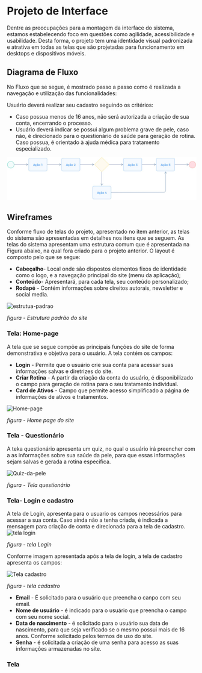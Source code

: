 
# Projeto de Interface

Dentre as preocupações para a montagem da interface do sistema, estamos estabelecendo foco em questões como agilidade, acessibilidade e usabilidade. Desta forma, o projeto tem uma identidade visual padronizada e atrativa em todas as telas que são projetadas para funcionamento em desktops e dispositivos móveis.

## Diagrama de Fluxo

No Fluxo que se segue, é mostrado passo a passo como é realizada a navegação e utilização das funcionalidades:

 Usuário deverá realizar seu cadastro seguindo os critérios: 
  
* Caso possua menos de 16 anos, não será autorizada a criação de sua conta, encerrando o processo.
* Usuário deverá indicar se possui algum problema grave de pele, caso não, é direcionado para o questionário de saúde para geração de rotina. Caso possua, é orientado à ajuda médica para tratamento especializado. 

![Exemplo de Diagrama de Fluxo](img/diagramafluxo2.jpg)



## Wireframes

Conforme fluxo de telas do projeto, apresentado no item anterior, as telas do sistema são apresentadas em detalhes nos itens que se seguem. 
As telas do sistema apresentam uma estrutura comum que é apresentada na Figura abaixo, na qual fora criado para o projeto anterior. O layout é composto pelo que se segue:

- **Cabeçalho**- Local onde são dispostos elementos fixos de identidade como o logo, e a navegação principal do site (menu da aplicação); 
- **Conteúdo**-  Apresentará, para cada tela, seu conteúdo personalizado;
- **Rodapé** -  Contém informações sobre direitos autorais, newsletter e social media.

![estrutua-padrao](https://user-images.githubusercontent.com/93337008/232315869-01305876-2750-4d61-9b16-63a0b154256b.PNG)

*figura - Estrutura padrão do site*


### Tela: Home-page 

A tela que se segue compõe as principais funções do site de forma demonstrativa e objetiva para o usuário. 
A tela contém os campos:
- **Login** -  Permite que o usuário crie sua conta para acessar suas informações salvas e diretrizes do site. 
- **Criar Rotina** - A partir da criação da conta do usuário, é disponibilizado o campo para geração de rotina para o seu tratamento individual.
- **Card de Ativos** - Campo que permite acesso simplificado a página de informações de ativos e tratamentos. 

![Home-page](https://github.com/ICEI-PUC-Minas-PMV-ADS/pmv-ads-2023-2-e2-proj-int-t4-projeto-skincare/assets/110791034/fa79aba2-26c0-44e7-b231-c303e1580ae9)

*figura - Home page do site* 


### Tela - Questionário

A teka questionário apresenta um quiz, no qual o usuário irá preencher com a as informações sobre sua saúde da pele, para que essas informações sejam salvas e gerada a rotina específica. 

![Quiz-da-pele](https://github.com/ICEI-PUC-Minas-PMV-ADS/pmv-ads-2023-2-e2-proj-int-t4-projeto-skincare/assets/110791034/b87b6b84-c334-4729-beab-703dd713bfa5)

*figura - Tela questionário*



### Tela- Login e cadastro 

A tela de Login, apresenta para o usuario os campos necessários para acessar a sua conta. Caso ainda não a tenha criada, é indicada a mensagem para criação de conta e direcionada para a tela de cadastro. 
![tela login](https://github.com/ICEI-PUC-Minas-PMV-ADS/pmv-ads-2023-2-e2-proj-int-t4-projeto-skincare/assets/110791034/0c59cf81-ec43-4c5b-b3c3-1503e09a051d)

*figura - tela Login* 

Conforme imagem apresentada após a tela de login, a tela de cadastro apresenta os campos:

![Tela cadastro](https://github.com/ICEI-PUC-Minas-PMV-ADS/pmv-ads-2023-2-e2-proj-int-t4-projeto-skincare/assets/110791034/1fb459db-8ac3-4736-a028-9c787524f1d4)

*figura - tela cadastro*

- **Email** - É solicitado para o usuário que preencha o canpo com seu email. 
- **Nome de usuário** - é indicado para o usuário que preencha o campo com seu nome social.
- **Data de nascimento** - é solicitado para o usuário sua data de nascimento, para que seja verificado se o mesmo possui mais de 16 anos. Conforme solicitado pelos termos de uso do site.
- **Senha** - é solicitada a criação de uma senha para acesso as suas informações armazenadas no site.



### Tela 

